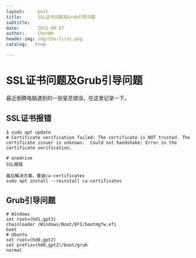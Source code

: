 ```yaml
---
layout:     post
title:      SSL证书问题及Grub引导问题
subtitle:   
date:       2021-09-27
author:     ChenWH
header-img: img/the-first.png
catalog:   true

---
```


# SSL证书问题及Grub引导问题

最近倒腾电脑遇到的一些窒息错误，在这里记录一下。

## SSL证书报错

```shell
$ sudo apt update 
# Certificate verification failed: The certificate is NOT trusted. The certificate issuer is unknown.  Could not handshake: Error in the certificate verification.

# onedrive
SSL报错

最后解决方案，重装ca-certificates
sudo apt install --reinstall ca-certificates
```

## Grub引导问题

```shell
# Windows
set root=(hd1,gpt3)
chainloader /Windows/Boot/EFI/bootmgfw.efi
boot
# Ubuntu
set root=(hd0,gpt2)
set prefix=(hd0,gpt2)/boot/grub
normal
```

